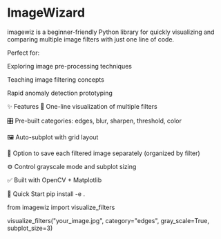 # ImageWizard
 imagewiz is a beginner-friendly Python library for quickly visualizing and comparing multiple image filters with just one line of code.


Perfect for:

Exploring image pre-processing techniques

Teaching image filtering concepts

Rapid anomaly detection prototyping


✨ Features
🧠 One-line visualization of multiple filters

🎛️ Pre-built categories: edges, blur, sharpen, threshold, color

🖼️ Auto-subplot with grid layout

📂 Option to save each filtered image separately (organized by filter)

⚙️ Control grayscale mode and subplot sizing

✅ Built with OpenCV + Matplotlib


🚀 Quick Start
pip install -e .

from imagewiz import visualize_filters

visualize_filters("your_image.jpg", category="edges", gray_scale=True, subplot_size=3)


